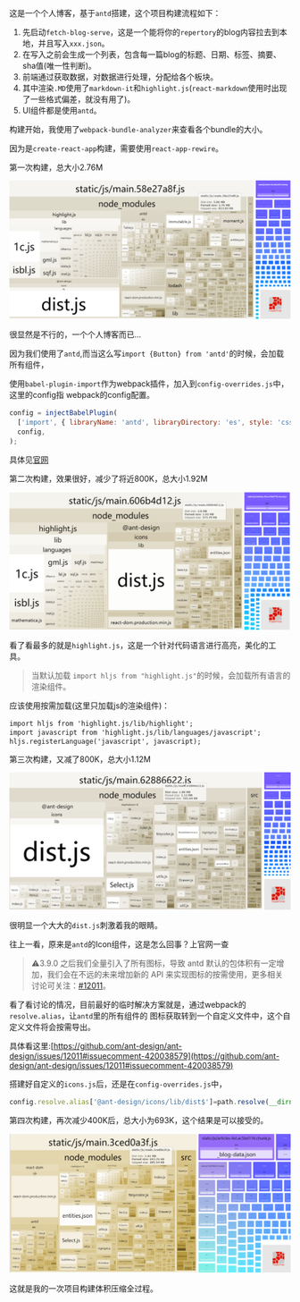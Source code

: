 这是一个个人博客，基于`antd`搭建，这个项目构建流程如下：
1. 先启动`fetch-blog-serve`，这是一个能将你的`repertory`的blog内容拉去到本地，并且写入`xxx.json`。
2. 在写入之前会生成一个列表，包含每一篇blog的标题、日期、标签、摘要、sha值(唯一性判断)。
3. 前端通过获取数据，对数据进行处理，分配给各个板块。
4. 其中渲染`.MD`使用了`markdown-it`和`highlight.js`(`react-markdown`使用时出现了一些格式偏差，就没有用了)。
5. UI组件都是使用`antd`。

构建开始，我使用了`webpack-bundle-analyzer`来查看各个bundle的大小。

因为是`create-react-app`构建，需要使用`react-app-rewire`。

第一次构建，总大小2.76M

![](./img/init.png)

很显然是不行的，一个个人博客而已...

因为我们使用了`antd`,而当这么写`import {Button} from 'antd'`的时候，会加载所有组件，

使用`babel-plugin-import`作为webpack插件，加入到`config-overrides.js`中，这里的config指
webpack的config配置。

```js
config = injectBabelPlugin(
  ['import', { libraryName: 'antd', libraryDirectory: 'es', style: 'css' }],
  config,
);
```
具体见[官网](https://ant.design/docs/react/use-with-create-react-app-cn#%E9%AB%98%E7%BA%A7%E9%85%8D%E7%BD%AE)

第二次构建，效果很好，减少了将近800K，总大小1.92M

![](./img/first.png)

看了看最多的就是`highlight.js`，这是一个针对代码语言进行高亮，美化的工具。

>当默认加载 `import hljs from "highlight.js"`的时候，会加载所有语言的渲染组件。

应该使用按需加载(这里只加载js的渲染组件)：
```
import hljs from 'highlight.js/lib/highlight';
import javascript from 'highlight.js/lib/languages/javascript';
hljs.registerLanguage('javascript', javascript);
```

第三次构建，又减了800K，总大小1.12M

![](./img/second.png)

很明显一个大大的`dist.js`刺激着我的眼睛。

往上一看，原来是`antd`的Icon组件，这是怎么回事？上官网一查

>⚠3.9.0 之后我们全量引入了所有图标，导致 antd 默认的包体积有一定增加，我们会在不远的未来增加新的 API 来实现图标的按需使用，更多相关讨论可关注：[#12011](https://github.com/ant-design/ant-design/issues/12011)。

看了看讨论的情况，目前最好的临时解决方案就是，通过webpack的`resolve.alias`，让`antd`里的所有组件的
图标获取转到一个自定义文件中，这个自定义文件将会按需导出。

具体看这里:[https://github.com/ant-design/ant-design/issues/12011#issuecomment-420038579](https://github.com/ant-design/ant-design/issues/12011#issuecomment-420038579)

搭建好自定义的`icons.js`后，还是在`config-overrides.js`中，

```js
config.resolve.alias['@ant-design/icons/lib/dist$']=path.resolve(__dirname, './src/icons.js')
```

第四次构建，再次减少400K后，总大小为693K，这个结果是可以接受的。

![](./img/final.png)

这就是我的一次项目构建体积压缩全过程。